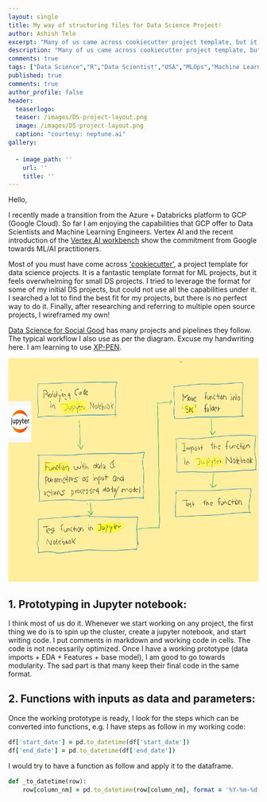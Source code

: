 ```yaml
---
layout: single
title: My way of structuring files for Data Science Project!
author: Ashish Tele
excerpt: "Many of us came across cookiecutter project template, but it is a kind of over kill for small to medium projects. I tried to create my own folder structure for DS projects."
description: "Many of us came across cookiecutter project template, but it is a kind of over kill for small to medium projects. I tried to create my own folder structure for DS projects."
comments: true
tags: ["Data Science","R","Data Scientist","USA","MLOps","Machine Learning","Cookiecutter"]
published: true
comments: true
author_profile: false
header:
  teaserlogo:
  teaser: /images/DS-project-layout.png
  image: /images/DS-project-layout.png
  caption: "courtesy: neptune.ai"
gallery:

  - image_path: ''
    url: ''
    title: ''
---
```


Hello,

I recently made a transition from the Azure + Databricks platform to GCP (Google Cloud). So far I am enjoying the capabilities that GCP offer to Data Scientists and Machine Learning Engineers. Vertex AI and the recent introduction of the [Vertex AI workbench](https://cloud.google.com/vertex-ai/docs/workbench) show the commitment from Google towards ML/AI practitioners. 

Most of you must have come across ['cookiecutter'](https://github.com/cookiecutter/cookiecutter), a project template for data science projects. It is a fantastic template format for ML projects, but it feels overwhelming for small DS projects. I tried to leverage the format for some of my initial DS projects, but could not use all the capabilities under it. I searched a lot to find the best fit for my projects, but there is no perfect way to do it. Finally, after researching and referring to multiple open source projects, I  wireframed my own! 

[Data Science for Social Good](https://github.com/dssg) has many projects and pipelines they follow. The typical workflow I also use as per the diagram. Excuse my handwriting here. I am learning to use [XP-PEN](https://www.xp-pen.com/).

<p align="center">
  <img width="650" height="450" src="/images/Folder_str.png">
</p>

## 1. Prototyping in Jupyter notebook:

I think most of us do it. Whenever we start working on any project, the first thing we do is to spin up the cluster, create a jupyter notebook, and start writing code. I put comments in markdown and working code in cells. The code is not necessarily optimized. Once I have a working prototype (data imports + EDA + Features + base model), I am good to go towards modularity.
The sad part is that many keep their final code in the same format.

## 2. Functions with inputs as data and parameters:

Once the working prototype is ready, I look for the steps which can be converted into functions, e.g. I have steps as follow in my working code:

```ruby
df['start_date'] = pd.to_datetime(df['start_date'])
df['end_date'] = pd.to_datetime(df['end_date'])
```
I would try to have a function as follow and apply it to the dataframe.

```ruby
def _to_datetime(row):
    row[column_nm] = pd.to_datetime(row[column_nm], format = '%Y-%m-%d')
```

